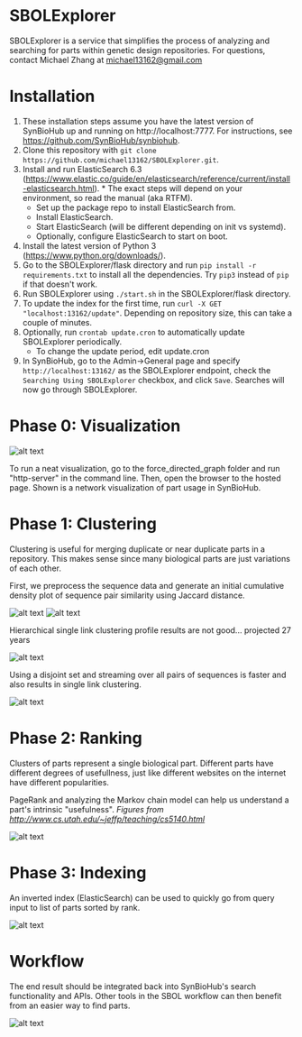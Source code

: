 # SBOLExplorer

SBOLExplorer is a service that simplifies the process of analyzing and searching for parts within genetic design repositories.  For questions, contact Michael Zhang at <michael13162@gmail.com>

# Installation
1. These installation steps assume you have the latest version of SynBioHub up and running on http://localhost:7777.  For instructions, see https://github.com/SynBioHub/synbiohub.
2. Clone this repository with `git clone https://github.com/michael13162/SBOLExplorer.git`.
3. Install and run ElasticSearch 6.3 (https://www.elastic.co/guide/en/elasticsearch/reference/current/install-elasticsearch.html).           * The exact steps will depend on your environment, so read the manual (aka RTFM).
    * Set up the package repo to install ElasticSearch from.
    * Install ElasticSearch.
    * Start ElasticSearch (will be different depending on init vs systemd).
    * Optionally, configure ElasticSearch to start on boot.
4. Install the latest version of Python 3 (https://www.python.org/downloads/).
5. Go to the SBOLExplorer/flask directory and run `pip install -r requirements.txt` to install all the dependencies.  Try `pip3` instead of `pip` if that doesn't work.
6. Run SBOLExplorer using `./start.sh` in the SBOLExplorer/flask directory.
7. To update the index for the first time, run `curl -X GET "localhost:13162/update"`.  Depending on repository size, this can take a couple of minutes.
8. Optionally, run `crontab update.cron` to automatically update SBOLExplorer periodically.
    * To change the update period, edit update.cron
9. In SynBioHub, go to the Admin->General page and specify `http://localhost:13162/` as the SBOLExplorer endpoint, check the `Searching Using SBOLExplorer` checkbox, and click `Save`.  Searches will now go through SBOLExplorer.

# Phase 0: Visualization

![alt text](https://raw.githubusercontent.com/michael13162/SBOLExplorer/master/visualization/network.png)

To run a neat visualization, go to the force_directed_graph folder and run "http-server" in the command line.  Then, open the browser to the hosted page.  Shown is a network visualization of part usage in SynBioHub.

# Phase 1: Clustering

Clustering is useful for merging duplicate or near duplicate parts in a repository.  This makes sense since many biological parts are just variations of each other.

First, we preprocess the sequence data and generate an initial cumulative density plot of sequence pair similarity using Jaccard distance.

![alt text](https://raw.githubusercontent.com/michael13162/SBOLExplorer/master/figs/unnormalized_base_frequencies.png)
![alt text](https://raw.githubusercontent.com/michael13162/SBOLExplorer/master/figs/base_frequencies.png)

Hierarchical single link clustering profile results are not good... projected 27 years

![alt text](https://raw.githubusercontent.com/michael13162/SBOLExplorer/master/figs/profile_results.png)

Using a disjoint set and streaming over all pairs of sequences is faster and also results in single link clustering.

![alt text](https://raw.githubusercontent.com/michael13162/SBOLExplorer/master/figs/clustering_slide.jpg)

# Phase 2: Ranking

Clusters of parts represent a single biological part.  Different parts have different degrees of usefullness, just like different websites on the internet have different popularities.

PageRank and analyzing the Markov chain model can help us understand a part's intrinsic "usefulness".  *Figures from http://www.cs.utah.edu/~jeffp/teaching/cs5140.html*

![alt text](https://raw.githubusercontent.com/michael13162/SBOLExplorer/master/figs/ranking_slide.jpg)


# Phase 3: Indexing

An inverted index (ElasticSearch) can be used to quickly go from query input to list of parts sorted by rank.

![alt text](https://raw.githubusercontent.com/michael13162/SBOLExplorer/master/figs/indexing_slide.jpg)

# Workflow

The end result should be integrated back into SynBioHub's search functionality and APIs.  Other tools in the SBOL workflow can then benefit from an easier way to find parts.

![alt text](https://raw.githubusercontent.com/michael13162/SBOLExplorer/master/figs/workflow_slide.jpg)
